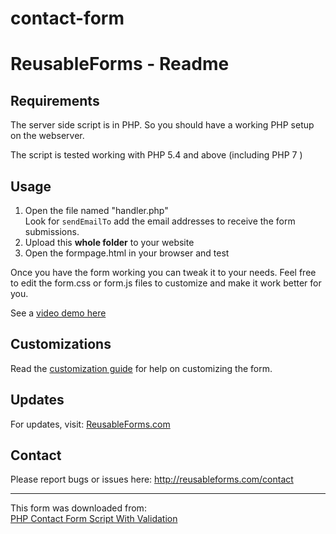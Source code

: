 # contact-form
<!doctype html>

<html lang="en">
<head>
  <meta charset="utf-8">

  <title>Reusable Form Readme First</title>
  <!-- Latest compiled and minified CSS -->
<link rel="stylesheet" href="https://maxcdn.bootstrapcdn.com/bootstrap/3.3.7/css/bootstrap.min.css" >

</head>

<body>
<div class="container">
<div class="row">
<div class="col-md-6">
<h1>ReusableForms - Readme</h1>

<h2>Requirements</h2>
The server side script is in PHP. So you should have a working PHP setup on the webserver.
<p>
The script is tested working with PHP 5.4 and above (including PHP 7 )
</p>

<h2>Usage</h2>
<ol>
<li>Open the file named "handler.php" <br/> Look for <code>sendEmailTo</code> add the email addresses to receive the form submissions.</li>
<li>Upload this <strong>whole folder</strong> to your website</li>
<li>Open the formpage.html in your browser and test</li>
</ol>
Once you have the form working you can tweak it to your needs. Feel free to edit the form.css or form.js files to customize and make it work better for you.
<p>
See a <a href="https://youtu.be/jAr4ZtLnmn0">video demo here</a>
</p>
<h2>Customizations</h2>
Read the <a href="http://reusableforms.com/doc/customization">customization guide</a> for help on customizing the form.

<h2>Updates</h2>
For updates, visit: <a href="http://reusableforms.com">ReusableForms.com</a>

<h2>Contact</h2>
Please report bugs or issues here:
<a href="http://reusableforms.com/contact">http://reusableforms.com/contact</a>
<p></p>
<hr/>
<p class="help-block">
This form was downloaded from:<br/>
<a href="http://reusableforms.com/d/c/php-contact-form-script-with-validation">PHP Contact Form Script With Validation</a>
</p>

</div>
</div>
</div>
</body>
</html>
